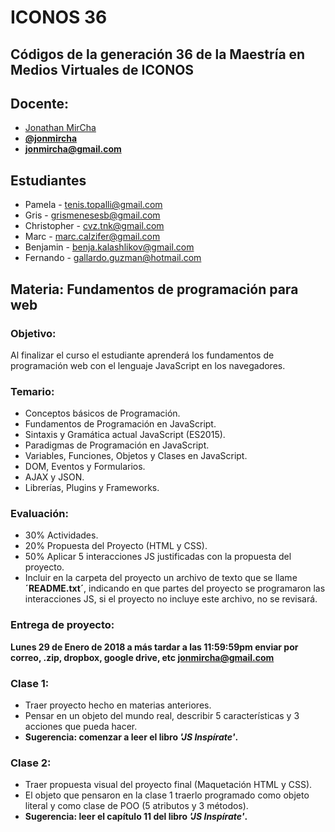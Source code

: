 # ICONOS 36

## Códigos de la generación 36 de la Maestría en Medios Virtuales de ICONOS

## Docente:

* [Jonathan MirCha](http://jonmircha.com)
* **[@jonmircha](https://twitter.com/jonmircha)**
* **[jonmircha@gmail.com](mailto:jonmircha@gmail.com)**

## Estudiantes

* Pamela - tenis.topalli@gmail.com
* Gris - grismenesesb@gmail.com
* Christopher - cvz.tnk@gmail.com
* Marc - marc.calzifer@gmail.com
* Benjamin - benja.kalashlikov@gmail.com
* Fernando - gallardo.guzman@hotmail.com

## Materia: Fundamentos de programación para web

### Objetivo:

Al finalizar el curso el estudiante aprenderá los fundamentos de programación web con el lenguaje JavaScript en los navegadores.

### Temario:

* Conceptos básicos de Programación.
* Fundamentos de Programación en JavaScript.
* Sintaxis y Gramática actual JavaScript (ES2015).
* Paradigmas de Programación en JavaScript.
* Variables, Funciones, Objetos y Clases en JavaScript.
* DOM, Eventos y Formularios.
* AJAX y JSON.
* Librerías, Plugins y Frameworks.

### Evaluación:

* 30% Actividades.
* 20% Propuesta del Proyecto (HTML y CSS).
* 50% Aplicar 5 interacciones JS justificadas con la propuesta del proyecto.
* Incluir en la carpeta del proyecto un archivo de texto que se llame **´README.txt´**, indicando en que partes del proyecto se programaron las interacciones JS, si el proyecto no incluye este archivo, no se revisará.

### Entrega de proyecto:

**Lunes 29 de Enero de 2018 a más tardar a las 11:59:59pm enviar por correo, .zip, dropbox, google drive, etc jonmircha@gmail.com**

### Clase 1:

* Traer proyecto hecho en materias anteriores.
* Pensar en un objeto del mundo real, describir 5 características y 3 acciones que pueda hacer.
* **Sugerencia: comenzar a leer el libro *'JS Inspírate'*.**


### Clase 2:
* Traer propuesta visual del proyecto final (Maquetación HTML y CSS).
* El objeto que pensaron en la clase 1 traerlo programado como objeto literal y como clase de POO (5 atributos y 3 métodos).
* **Sugerencia: leer el capítulo 11 del libro *'JS Inspírate'*.**
